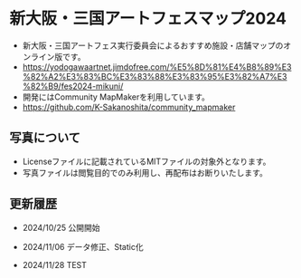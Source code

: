 # 新大阪・三国アートフェスマップ2024
* 新大阪・三国アートフェス実行委員会によるおすすめ施設・店舗マップのオンライン版です。
* https://yodogawaartnet.jimdofree.com/%E5%8D%81%E4%B8%89%E3%82%A2%E3%83%BC%E3%83%88%E3%83%95%E3%82%A7%E3%82%B9/fes2024-mikuni/
* 開発にはCommunity MapMakerを利用しています。
* https://github.com/K-Sakanoshita/community_mapmaker
 
## 写真について
* Licenseファイルに記載されているMITファイルの対象外となります。
* 写真ファイルは閲覧目的でのみ利用し、再配布はお断りいたします。

## 更新履歴
* 2024/10/25 公開開始
* 2024/11/06 データ修正、Static化

* 2024/11/28 TEST
